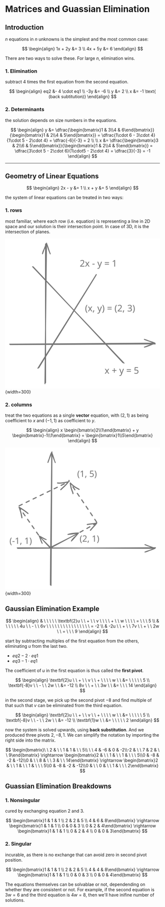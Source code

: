 # Matrices and Guassian Elimination

## Introduction

$n$ equations in $n$ unknowns is the simplest and the most common case:

$$
\begin{align}
1x + 2y &= 3 \\
4x + 5y &= 6
\end{align}
$$

There are two ways to solve these. For large $n$, elimination wins.

### 1. Elimination

subtract 4 times the first equation from the second equation.

$$
\begin{align}
eq2 &- 4 \cdot eq1 \\ 
-3y &= -6 \\
y &= 2 \\
x &= -1 \text{ (back subtitution)}
\end{align}
$$

### 2. Determinants

the solution depends on size numbers in the equations.

$$
\begin{align}
y &= \dfrac{\begin{bmatrix}1 & 3\\4 & 6\end{bmatrix}}{\begin{bmatrix}1 & 2\\4 & 5\end{bmatrix}} = \dfrac{1\cdot 6 - 3\cdot 4}{1\cdot 5 - 2\cdot 4} = \dfrac{-6}{-3} = 2 \\
\\
x &= \dfrac{\begin{bmatrix}3 & 2\\6 & 5\end{bmatrix}}{\begin{bmatrix}1 & 2\\4 & 5\end{bmatrix}} = \dfrac{3\cdot 5 - 2\cdot 6}{1\cdot5 - 2\cdot 4} = \dfrac{3}{-3} = -1
\end{align}
$$

<hr>

## Geometry of Linear Equations

$$
\begin{align}
2x - y &= 1 \\
x + y &= 5
\end{align}
$$

the system of linear equations can be treated in two ways:

### 1. rows

most familiar, where each row (i.e. equation) is representing a line in 2D space and our solution is their intersection point. In case of 3D, it is the intersection of planes.

![](001.svg){width=300}

### 2. columns

treat the two equations as a single **vector** equation, with $(2, 1)$ as being coefficient to $x$ and $(-1, 1)$ as coefficient to $y$.

$$
\begin{align}
x \begin{bmatrix}2\\1\end{bmatrix} + y \begin{bmatrix}-1\\1\end{bmatrix} = \begin{bmatrix}1\\5\end{bmatrix}
\end{align}
$$

![](002.svg){width=300}

## Gaussian Elimination Example

$$
\begin{align}
& \ \ \ \ \ \textbf{2}u \ \ + \ \ v \ \ \ \ + \ \ w \ \ \ \ = \ \ \ 5 \\
& \ \ \ \ \ 4u \ \ - \ \ 6v \ \ \ \ \ \ \ \ \ \ \ \ \ \ \ \ = -2 \\
& -2u \ \ + \ \ 7v \ \ + \ \ 2w \ \ = \ \ \ 9
\end{align}
$$

start by subtracting multiples of the first equation from the others, eliminating $u$ from the last two.

- $eq2 - 2\cdot eq1$
- $eq3 - 1\cdot eq1$

The coefficient of $u$ in the first equation is thus called the **first pivot**.

$$
\begin{align}
\textbf{2}u \ \ + \ \ v \ \ + \ \ \ \ w \ \ &= \ \ \ \ \ 5 \\
\textbf{-8}v \ \ - \ \ 2w \ \ &= -12 \\
8v \ \ + \ \ 3w \ \ &= \ \ \ 14
\end{align}
$$

in the second stage, we pick up the second pivot $-8$ and find multiple of that such that $v$ can be eliminated from the third equation.

$$
\begin{align}
\textbf{2}u \ \ + \ \ v \ \ + \ \ \ \ w \ \ &= \ \ \ \ \ 5 \\
\textbf{-8}v \ \ - \ \ 2w \ \ &= -12 \\
\textbf{1}w \ \ &= \ \ \ \ \ 2
\end{align}
$$

now the system is solved upwards, using **back substitution**. And we produced three pivots $2, -8, 1$. We can simplify the notation by importing the right side into the matrix.

$$
\begin{bmatrix}\ \ 2 & \ \ 1 & 1 & \ \ 5\\ \ \ 4 & -6 & 0 & -2\\-2 & \ \ 7 & 2 & \ \ 9\end{bmatrix} \rightarrow \begin{bmatrix}2 & \ \ 1 & \ \ 1 & \ \ \ 5\\0 & -8 & -2 & -12\\0 & \ \ 8 & \ \ 3 & \ \ 14\end{bmatrix} \rightarrow \begin{bmatrix}2 & \ \ 1 & \ \ 1 & \ \ \ 5\\0 & -8 & -2 & -12\\0 & \ \ 0 & \ \ 1 & \ \ \ 2\end{bmatrix}
$$

## Guassian Elimination Breakdowns

### 1. Nonsingular

cured by exchanging equation 2 and 3.

$$
\begin{bmatrix}1 & 1 & 1 \\ 2 & 2 & 5 \\ 4 & 6 & 8\end{bmatrix} \rightarrow \begin{bmatrix}1 & 1 & 1 \\ 0 & 0 & 3 \\ 0 & 2 & 4\end{bmatrix} \rightarrow \begin{bmatrix}1 & 1 & 1 \\ 0 & 2 & 4 \\ 0 & 0 & 3\end{bmatrix}
$$

### 2. Singular

incurable, as there is no exchange that can avoid zero in second pivot position. 

$$
\begin{bmatrix}1 & 1 & 1 \\ 2 & 2 & 5 \\ 4 & 4 & 8\end{bmatrix} \rightarrow \begin{bmatrix}1 & 1 & 1 \\ 0 & 0 & 3 \\ 0 & 0 & 4\end{bmatrix}
$$

The equations themselves can be solvablae or not, dependending on whether they are consistent or not. For example, if the second equation is $3w = 6$ and the third equation is $4w = 8$, then we'll have inifine number of solutions.
